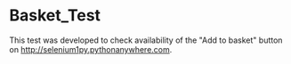 # Basket_Test
This test was developed to check availability of the "Add to basket" button on  http://selenium1py.pythonanywhere.com.
